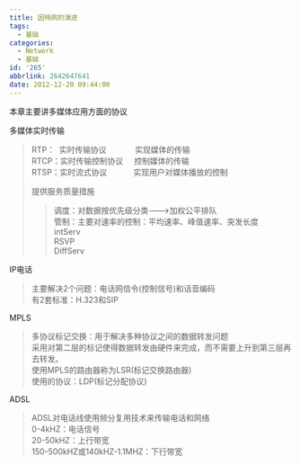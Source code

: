 ```yaml
---
title: 因特网的演进
tags:
  - 基础
categories:
  - Network
  - 基础
id: '265'
abbrlink: 2642647641
date: 2012-12-20 09:44:00
---
```


本章主要讲多媒体应用方面的协议  
  
多媒体实时传输  

> RTP：  实时传输协议             实现媒体的传输  
> RTCP：实时传输控制协议     控制媒体的传输  
> RTSP：实时流式协议            实现用户对媒体播放的控制  
>   
> 提供服务质量措施  
> 
> > 调度：对数据按优先级分类--->加权公平排队  
> > 管制：主要对速率的控制：平均速率、峰值速率、突发长度  
> > intServ  
> > RSVP  
> > DiffServ  
> >   

IP电话  

> 主要解决2个问题：电话网信令(控制信号)和话音编码  
> 有2套标准：H.323和SIP  
>   

MPLS  

> 多协议标记交换：用于解决多种协议之间的数据转发问题  
> 采用对第二层的标记使得数据转发由硬件来完成，而不需要上升到第三层再去转发。  
> 使用MPLS的路由器称为LSR(标记交换路由器)  
> 使用的协议：LDP(标记分配协议)  

>   

ADSL  

> ADSL对电话线使用频分复用技术来传输电话和网络  
> 0-4kHZ：电话信号  
> 20-50kHZ：上行带宽  
> 150-500kHZ或140kHZ-1.1MHZ：下行带宽